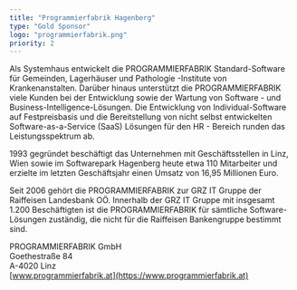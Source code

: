 ```yaml
---
title: "Programmierfabrik Hagenberg"
type: "Gold Sponsor"
logo: "programmierfabrik.png"
priority: 2
---
```


Als Systemhaus entwickelt die PROGRAMMIERFABRIK  Standard-Software für Gemeinden, Lagerhäuser und Pathologie -Institute von Krankenanstalten. Darüber hinaus unterstützt die PROGRAMMIERFABRIK viele Kunden bei der Entwicklung sowie der Wartung von Software - und Business-Intelligence-Lösungen. Die Entwicklung von Individual-Software auf Festpreisbasis und die Bereitstellung von nicht selbst entwickelten Software-as-a-Service (SaaS) Lösungen für den HR - Bereich runden das Leistungsspektrum ab.

1993 gegründet beschäftigt das Unternehmen mit Geschäftsstellen in Linz, Wien sowie im Softwarepark Hagenberg heute etwa 110 Mitarbeiter und erzielte im letzten Geschäftsjahr einen Umsatz von 16,95 Millionen Euro.

Seit 2006 gehört die PROGRAMMIERFABRIK zur GRZ IT Gruppe der Raiffeisen Landesbank OÖ. Innerhalb der GRZ IT Gruppe mit insgesamt 1.200 Beschäftigten ist die PROGRAMMIERFABRIK für sämtliche Software-Lösungen zuständig, die nicht für die Raiffeisen Bankengruppe bestimmt sind.

PROGRAMMIERFABRIK GmbH  
Goethestraße 84  
A-4020 Linz  
[www.programmierfabrik.at](https://www.programmierfabrik.at)